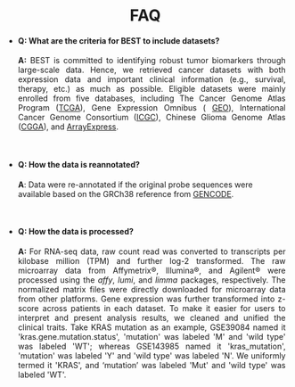 <center><h1>FAQ</h1></center>

- <h4> <b>Q: What are the criteria for BEST to include datasets?</b></h4>
  
   <p style="text-align:justify;"><b>A:</b> BEST is committed to identifying robust tumor biomarkers through large-scale data. Hence, we retrieved cancer datasets with both expression data and important clinical information (e.g., survival, therapy, etc.) as much as possible. Eligible datasets were mainly enrolled from five databases, including The Cancer Genome Atlas Program (<a href="https://portal.gdc.cancer.gov" target="_blank">TCGA</a>), Gene Expression Omnibus ( <a href="https://www.ncbi.nlm.nih.gov/geo/" target="_blank">GEO</a>), International Cancer Genome Consortium (<a href="https://dcc.icgc.org" target="_blank">ICGC</a>), Chinese Glioma Genome Atlas (<a href="http://www.cgga.org.cn/" target="_blank">CGGA</a>), and <a href="https://www.ebi.ac.uk/arrayexpress/" target="_blank">ArrayExpress</a>.</p>

<br/>

- <h4><b>Q: How the data is reannotated?</b> </h4>

  __A__: Data were re-annotated if the original probe sequences were available based on the GRCh38 reference from [GENCODE](https://www.gencodegenes.org/).

<br/>

- <h4><b>Q: How the data is processed?</b></h4>

  <p style="text-align:justify;"><b> A: </b>For RNA-seq data, raw count read was converted to transcripts per kilobase million (TPM) and further log-2 transformed. The raw microarray data from Affymetrix®, Illumina®, and Agilent® were processed using the <i>affy</i>, <i>lumi</i>, and <i>limma</i> packages, respectively. The normalized matrix files were directly downloaded for microarray data from other platforms. Gene expression was further transformed into z-score across patients in each dataset. To make it easier for users to interpret and present analysis results, we cleaned and unified the clinical traits. Take KRAS mutation as an example, GSE39084 named it 'kras.gene.mutation.status', 'mutation' was labeled 'M' and 'wild type' was labeled 'WT'; whereas GSE143985 named it 'kras_mutation', 'mutation' was labeled 'Y' and 'wild type' was labeled 'N'. We uniformly termed it 'KRAS', and ‘mutation’ was labeled 'Mut' and 'wild type' was labeled 'WT'.</p>

<br/>



